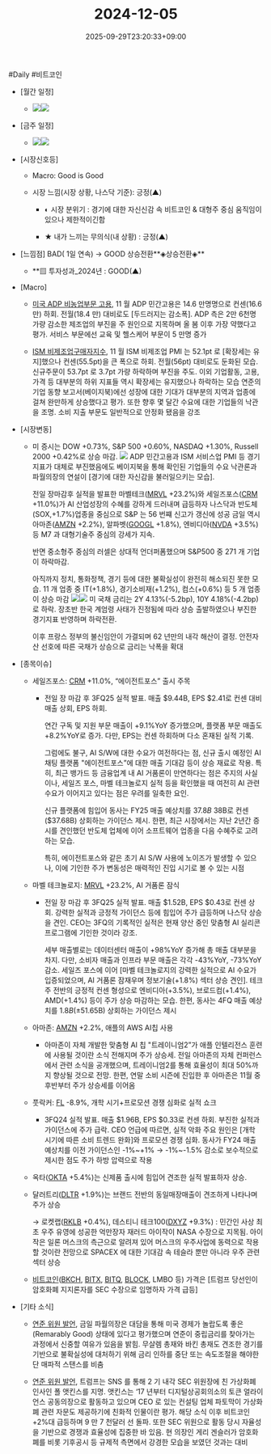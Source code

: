 ﻿---
title: "2024-12-05"
date: 2025-09-29T23:20:33+09:00
lastmod: 2025-10-02T20:04:38+09:00
type: docs
sidebar:
  open: true
weight: 4
---
<div style="display:none">
  <meta property="article:published_time" content="2025-09-29T14:20:33Z" />
  <meta property="article:modified_time" content="2025-10-02T11:04:38Z" />
</div>
#Daily #비트코인 

- [월간 일정]
	- ![](Pasted%20image%2020241202141348.png)![](Pasted%20image%2020241126145732.png)

- [금주 일정]
	- ![](Pasted%20image%2020241202141329.png)![](Pasted%20image%2020241202142830.png)

- [시장신호등]
	- Macro: Good is Good
	  
	- 시장 느낌(시장 상황, 나스닥 기준): 긍정(▲)
	  
		- ◐ 시장 분위기 : 경기에 대한 자신신감 속 비트코인 & 대형주 중심 움직임이 있으나 제한적이긴함
		  
		- ★ 내가 느끼는 무의식(내 상황) : 긍정(▲)

- [느낌점] BAD( 1일 연속) → GOOD 상승전환**◈상승전환◈**
	  
	- **▨ 투자성과_2024년 : GOOD(▲) 

- [Macro]
	- [미국 ADP 비농업부문 고용](/industry-study/1경제매크로2고용미국-adp-비농업부문-고용/), 11 월 ADP 민간고용은 14.6 만명명으로 컨센(16.6 만) 하회. 전월(18.4 만) 대비로도 [두드러지는 감소폭]. ADP 측은 2만 6천명 가량 감소한 제조업의 부진을 주 원인으로 지목하며 올 봄 이후 가장 약했다고 평가. 서비스 부문에선 교육 및 헬스케어 부문이 5 만명 증가 
	  
	- [ISM 비제조업구매자지수](/industry-study/1경제매크로1경기ism-비제조업구매자지수/), 11 월 ISM 비제조업 PMI 는 52.1pt 로 [확장세는 유지]했으나 컨센(55.5pt)을 큰 폭으로 하회. 전월(56pt) 대비로도 둔화된 모습. 신규주문이 53.7pt 로 3.7pt 가량 하락하며 부진을 주도. 이외 기업활동, 고용, 가격 등 대부분의 하위 지표들 역시 확장세는 유지했으나 하락하는 모습 연준의 기업 동향 보고서(베이지북)에선 성장에 대한 기대가 대부분의 지역과 업종에 걸쳐 완만하게 상승했다고 평가. 또한 향후 몇 달간 수요에 대한 기업들의 낙관을 조명. 소비 지출 부문도 일반적으로 안정화 됐음을 강조 

- [시장변동]
	- 미 증시는 DOW +0.73%, S&P 500 +0.60%, NASDAQ +1.30%, Russell 2000 +0.42%로 상승 마감. 
	  ![](Pasted%20image%2020241205214619.png)
	  ADP 민간고용과 ISM 서비스업 PMI 등 경기지표가 대체로 부진했음에도 베이지북을 통해 확인된 기업들의 수요 낙관론과 파월의장의 연설이 [경기에 대한 자신감을 불러일으키는 모습]. 
	  
	  전일 장마감후 실적을 발표한 마벨테크([MRVL](/company-analysis/mrvl/) +23.2%)와 세일즈포스([CRM](/company-analysis/crm/) +11.0%)가 AI 산업성장의 수혜를 강하게 드러내며 급등하자 나스닥과 반도체(SOX,+1.7%)업종을 중심으로 S&P 는 56 번쨰 신고가 갱신에 성공 금일 역시 아마존([AMZN](/company-analysis/amzn/) +2.2%), 알파벳([GOOGL](/company-analysis/googl/) +1.8%), 엔비디아([NVDA](/company-analysis/nvda/) +3.5%) 등 M7 과 대형기술주 중심의 강세가 지속. 
	  
	  반면 중소형주 중심의 러셀은 상대적 언더퍼폼했으며 S&P500 중 271 개 기업이 하락마감. 
	  
	  아직까지 정치, 통화정책, 경기 등에 대한 불확실성이 완전히 해소되진 못한 모습. 11 개 업종 중 IT(+1.8%), 경기소비재(+1.2%), 컴스(+0.6%) 등 5 개 업종이 상승 마감 
	  ![](Pasted%20image%2020241205214646.png)![](Pasted%20image%2020241205214636.png)
	  미 국채 금리는 2Y 4.13%(-5.2bp), 10Y 4.18%(-4.2bp) 로 하락. 장초반 한국 계엄령 사태가 진정됨에 따라 상승 출발하였으나 부진한 경기지표 반영하며 하락전환. 
	  
	  이후 프랑스 정부의 불신임안이 가결되며 62 년만의 내각 해산이 결정. 안전자산 선호에 따른 국채가 상승으로 금리는 낙폭을 확대

- [종목이슈]
	- 세일즈포스: [CRM](/company-analysis/crm/) +11.0%, “에이전트포스” 출시 주목
		- 전일 장 마감 후 3FQ25 실적 발표. 매출 $9.44B, EPS $2.41로 컨센 대비 매출 상회, EPS 하회. 
		  
		  연간 구독 및 지원 부문 매출이 +9.1%YoY 증가했으며, 플랫폼 부문 매출도 +8.2%YoY로 증가. 다만, EPS는 컨센 하회하며 다소 혼재된 실적 기록. 
		  
		  그럼에도 불구, AI S/W에 대한 수요가 여전하다는 점, 신규 출시 예정인 AI 채팅 플랫폼 "에이전트포스”에 대한 매출 기대감 등이 상승 재료로 작용. 특히, 최근 뱅가드 등 금융업계 내 AI 거품론이 만연하다는 점은 주지의 사실이나, 세일즈 포스, 마벨 테크놀로지 실적 등을 확인했을 때 여전히 AI 관련 수요가 이어지고 있다는 점은 우려를 일축한 요인. 
		  
		  신규 플랫폼에 힘입어 동사는 FY25 매출 예상치를 $37.8B~$38B로 컨센 ($37.68B) 상회하는 가이던스 제시. 한편, 최근 시장에서는 지난 2년간 증시를 견인했던 반도체 업체에 이어 소프트웨어 업종을 다음 수혜주로 고려하는 모습. 
		  
		  특히, 에이전트포스와 같은 초기 AI S/W 사용에 노이즈가 발생할 수 있으나, 이에 기인한 주가 변동성은 매력적인 진입 시기로 볼 수 있는 시점
		  
	- 마벨 테크놀로지: [MRVL](/company-analysis/mrvl/) +23.2%, AI 거품론 잠식
		- 전일 장 마감 후 3FQ25 실적 발표. 매출 $1.52B, EPS $0.43로 컨센 상회. 강력한 실적과 긍정적 가이던스 등에 힘입어 주가 급등하며 나스닥 상승을 견인. CEO는 3FQ의 기록적인 실적은 현재 양산 중인 맞춤형 AI 실리콘 프로그램에 기인한 것이라 강조. 
		  
		  세부 매출별로는 데이터센터 매출이 +98%YoY 증가해 총 매출 대부분을 차지. 다만, 소비자 매출과 인프라 부문 매출은 각각 -43%YoY, -73%YoY 감소. 세일즈 포스에 이어 [마벨 테크놀로지의 강력한 실적으로 AI 수요가 입증되었으며, AI 거품론 잠재우며 정보기술(+1.8%) 섹터 상승 견인]. 테크주 전반의 긍정적 컨센 형성으로 엔비디아(+3.5%), 브로드컴(+1.4%), AMD(+1.4%) 등이 주가 상승 마감하는 모습. 한편, 동사는 4FQ 매출 예상치를 $1.8B(±5%)로 컨센($1.65B) 상회하는 가이던스 제시
		  
	- 아마존: [AMZN](/company-analysis/amzn/) +2.2%, 애플의 AWS AI칩 사용
		- 아마존이 자체 개발한 맞춤형 AI 칩 "트레이니엄2”가 애플 인텔리전스 훈련에 사용될 것이란 소식 전해지며 주가 상승세. 전일 아마존의 자체 컨퍼런스에서 관련 소식을 공개했으며, 트레이니엄2를 통해 효율성이 최대 50%까지 향상될 것으로 전망. 한편, 연말 소비 시즌에 진입한 후 아마존은 11월 중후반부터 주가 상승세를 이어옴
		  
	- 풋락커: [FL](/company-analysis/fl/) -8.9%, 개학 시기+프로모션 경쟁 심화로 실적 쇼크
		-  3FQ24 실적 발표. 매출 $1.96B, EPS $0.33로 컨센 하회. 부진한 실적과 가이던스에 주가 급락. CEO 언급에 따르면, 실적 악화 주요 원인은 [개학 시기에 따른 소비 트렌드 완화]와 프로모션 경쟁 심화. 동사가 FY24 매출 예상치를 이전 가이던스인 -1%~+1% → -1%~-1.5% 감소로 보수적으로 제시한 점도 주가 하방 압력으로 작용
		  
	- 옥타([OKTA](/company-analysis/okta/) +5.4%)는 신제품 출시에 힘입어 견조한 실적 발표하자 상승.
	  
	- 달러트리([DLTR](/company-analysis/dltr/) +1.9%)는 브랜드 전반의 동일매장매출이 견조하게 나타나며 주가 상승
	  
	  → 로켓랩([RKLB](/company-analysis/rklb/) +0.4%), 데스티니 테크100([DXYZ](/company-analysis/dxyz/) +9.3%) :  민간인 사상 최초 우주 유영에 성공한 억만장자 재러드 아이작이 NASA 수장으로 지목됨. 아이작은 일론 머스크의 측근으로 알려져 있어 머스크의 우주사업에 동력으로 작용할 것이란 전망으로  SPACEX 에 대한 기대감 속 테슬라 뿐만 아니라 우주 관련 섹터 상승
	   
	- [비트코인](/company-analysis/비트코인/)([BKCH](/company-analysis/bkch/), [BITX](/company-analysis/bitx/), [BITQ](/company-analysis/bitq/), [BLOCK](/company-analysis/block/), LMBO 등) 가격은 [트럼프 당선인이 암호화폐 지지론자를 SEC 수장으로 임명하자 가격 급등]

- [기타 소식]
	- [연준 위원 발언](/industry-study/연준-위원-발언/), 금일 파월의장은 대담을 통해 미국 경제가 놀랍도록 좋은(Remarably Good) 상태에 있다고 평가했으며 연준이 중립금리를 찾아가는 과정에서 신중할 여유가 있음을 밝힘. 무살렘 총재와 바킨 총재도 견조한 경기를 기반으로 불확실성에 대처하기 위해 금리 인하를 중단 또는 속도조절을 해야한단 매파적 스탠스를 비춤
	  
	- [연준 위원 발언](/industry-study/연준-위원-발언/), 트럼프는 SNS 를 통해 2 기 내각 SEC 위원장에 친 가상화폐 인사인 폴 앳킨스를 지명. 앳킨스는 ‘17 년부터 디지털상공회의소의 토큰 얼라이언스 공동의장으로 활동하고 있으며 CEO 로 있는 컨설팅 업체 파토막이 가상화폐 관련 자문도 제공하기에 친화적 인물이란 평가. 해당 소식 이후 비트코인 +2%대 급등하며 9 만 7 천달러 선 돌파. 또한 SEC 위원으로 활동 당시 자율성을 기반으로 경쟁과 효율성에 집중한 바 있음. 현 의장인 게리 겐슬러가 암호화폐를 비롯 기후공시 등 규제적 측면에서 강경한 모습을 보였던 것과는 대비
